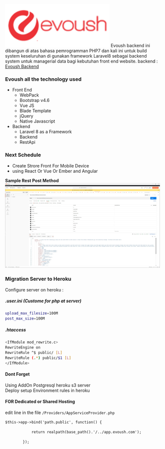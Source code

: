 <img src="https://raw.githubusercontent.com/codesyariah122/bahan-evoush/4d2ea5ca618f3dd8c1bd3be7e9f172d3664ba67e/images/logo/evoush_logo_header.svg"/>
Evoush backend ini dibangun di atas bahasa pemrogramman PHP7 dan kali ini untuk build system keseluruhan di gunakan framework Laravel8 sebagai backend system untuk managerial data bagi kebutuhan front end website.  
backend : <a href="https://app.evoush.com">Evoush Backend</a>  

### Evoush all the technology used
* Front End
    - WebPack
    - Bootstrap v4.6
    - Vue JS
    - Blade Template
    - jQuery
    - Native Javascript
* Backend 
    - Laravel 8 as a Framework
    - Backend
    - RestApi

### Next Schedule
* Create Strore Front For Mobile Device
* using React Or Vue Or Ember and Angular


**Sample Rest Post Method**  
<img src="https://raw.githubusercontent.com/codesyariah122/evoush-website/new_evoush_branch/sample_post_method_api.jpg">




### Migration Server to Heroku  

Configure server on heroku : 

##### .user.ini (Custome for php at server)  
```bash
upload_max_filesize=100M
post_max_size=100M
```

##### .htaccess  

```bash
<IfModule mod_rewrite.c>
RewriteEngine on
RewriteRule ^$ public/ [L]
RewriteRule (.*) public/$1 [L]
</IfModule>
```

#### Dont Forget  

Using AddOn Postgresql heroku s3 server  
Deploy setup Environment rules in heroku


#### FOR Dedicated or Shared Hosting  
edit line in the file ```/Providers/AppServiceProvider.php```  

```
$this->app->bind('path.public', function() {

            return realpath(base_path().'/../app.evoush.com');

        });
```